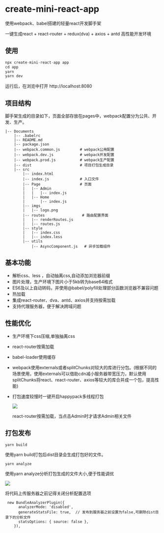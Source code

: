 # create-mini-react-app
使用webpack、babel搭建的轻量react开发脚手架

一键生成react + react-router + redux(dva) + axios + antd 高性能开发环境

## 使用

```javascript
npx create-mini-react-app app
cd app
yarn
yarn dev
```

运行后，在浏览中打开 http://localhost:8080 

## 项目结构

脚手架生成的目录如下，页面全部存放在pages中，webpack配置分为公共、开发、生产。

```
|-- Documents
    |-- .babelrc		
    |-- README.md
    |-- package.json
    |-- webpack.common.js         # webpack公用配置
    |-- webpack.dev.js            # webpack开发配置
    |-- webpack.prod.js           # webpack生产配置
    |-- dist                      # 项目打包生成目录
    |-- src
        |-- index.html
        |-- index.js              # 入口文件
        |-- Page                  # 页面
        |   |-- Admin
        |   |   |-- index.js
        |   |-- Home
        |       |-- index.js
        |-- imgs
        |   |-- logo.png
        |-- routes                 # 路由配置界面
        |   |-- renderRoutes.js
        |   |-- routes.js
        |-- style
        |   |-- index.css
        |   |-- index.less
        |-- utils
            |-- AsyncComponent.js   # 异步加载组件

```

## 基本功能

- 解析css、less ，自动抽离css,自动添加浏览器前缀
- 图片处理，生产环境下图片小于5kb转为base64格式
- ES6及以上自动转码，并使用@babel/polyfill处理部分函数浏览器不兼容问题
- 热加载
- 集成react-router、dva、antd、axios并支持按需加载
- 支持代理服务器，便于解决跨域问题

## 性能优化

- 生产环境下css压缩,单独抽离css

- react-router按需加载

- babel-loader使用缓存

- webpack使用externals或者splitChunks对较大的库进行分包。(根据不同的场景使用，使用externals可以借助cdn减小服务器带宽压力，默认使用splitChunks将react、react-router、axios等较大的库合并成一个包，提高性能)

- 打包速度较慢时一键开启happypack多线程打包

  ![](https://tva1.sinaimg.cn/large/007S8ZIlgy1geyyvzgqa3g30ic0b6h3c.gif)

  react-router按需加载，当点击Admin时才请求Admin相关文件

## 打包发布

```
yarn build
```

使用yarn build打包后dist目录会生成打包好的文件。

```
yarn analyze
```

使用yarn analyze分析打包生成的文件大小,便于性能调优

![](https://tva1.sinaimg.cn/large/007S8ZIlgy1geyyzfidhej31360hjjuo.jpg)

将代码上传服务器之前记得关闭分析配置选项

```
 new BundleAnalyzerPlugin({
      analyzerMode: 'disabled',
      generateStatsFile: true,  // 发布到服务器之前设置为false,可删除dist目录下的分析文件
      statsOptions: { source: false },
    }),
```


